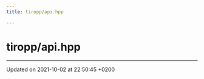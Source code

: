 ```yaml
---
title: tiropp/api.hpp

---
```


# tiropp/api.hpp








-------------------------------

Updated on 2021-10-02 at 22:50:45 +0200
